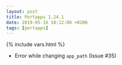 ```yaml
---
layout: post
title: Portapps 1.24.1
date: 2019-05-16 18:12:00 +0200
tags: [portapps]
---
```

{% include vars.html %}

* Error while changing `app_path` (Issue #35)